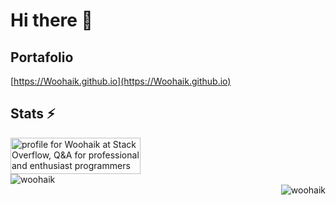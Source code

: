 # Hi there 👋


## Portafolio

[https://Woohaik.github.io](https://Woohaik.github.io)


## Stats ⚡
<div>
<a href="https://stackoverflow.com/users/17200950/woohaik">
      <img src="https://stackoverflow.com/users/flair/17200950.png" width="208" height="58" alt="profile for Woohaik at Stack Overflow, Q&amp;A for professional and enthusiast programmers" title="profile for Woohaik at Stack Overflow, Q&amp;A for professional and enthusiast programmers"/>
</a>
<br/>
<img align="left" src="https://github-readme-stats.vercel.app/api?username=Woohaik&show_icons=true&locale=en&theme=dark" alt="woohaik" />
<br/>
<img align="right" src="https://github-readme-stats.vercel.app/api/top-langs?username=Woohaik&show_icons=true&locale=en&theme=dark&layout=compact" alt="woohaik" />


</div>
